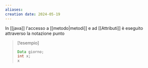 ```yaml
---
aliases: 
creation date: 2024-05-19
---
```


In [[java]] l'accesso a [[metodo|metodi]] e ad [[Attributi]] è eseguito attraverso la notazione punto

>[!esempio]
>```java
>Data giorno;
>int x;
>x
>```